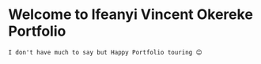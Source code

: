 # Welcome to Ifeanyi Vincent Okereke Portfolio

``` I don't have much to say but Happy Portfolio touring 😊 ```